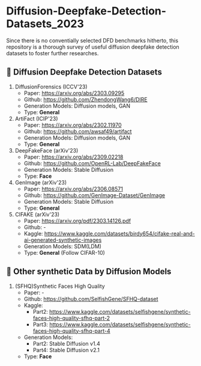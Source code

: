# Diffusion-Deepfake-Detection-Datasets_2023
Since there is no conventially selected DFD benchmarks hitherto, this repository is a thorough survey of useful diffusion deepfake detection datasets to foster further researches.

## :mag_right: Diffusion Deepfake Detection Datasets
1. DiffusionForensics (ICCV'23)
    * Paper: https://arxiv.org/abs/2303.09295
    * Github: https://github.com/ZhendongWang6/DIRE
    * Generation Models: Diffusion models, GAN
    * Type: **General**
2. ArtiFact (ICIP'23)
    * Paper: https://arxiv.org/abs/2302.11970
    * Github: https://github.com/awsaf49/artifact
    * Generation Models: Diffusion models, GAN
    * Type: **General**
3. DeepFakeFace (arXiv'23)
    * Paper: https://arxiv.org/abs/2309.02218
    * Github: https://github.com/OpenRL-Lab/DeepFakeFace
    * Generation Models: Stable Diffusion
    * Type: **Face**
4. GenImage (arXiv'23)
    * Paper: https://arxiv.org/abs/2306.08571
    * Github: https://github.com/GenImage-Dataset/GenImage
    * Generation Models: Stable Diffusion
    * Type: **General**
5. CIFAKE (arXiv'23)
    * Paper: https://arxiv.org/pdf/2303.14126.pdf
    * Github: -
    * Kaggle: https://www.kaggle.com/datasets/birdy654/cifake-real-and-ai-generated-synthetic-images
    * Generation Models: SDM(LDM)
    * Type: **General** (Follow CIFAR-10)

## :milky_way: Other synthetic Data by Diffusion Models 
1. (SFHQ)Synthetic Faces High Quality
    * Paper: -
    * Github: https://github.com/SelfishGene/SFHQ-dataset
    * Kaggle: 
        * Part2: https://www.kaggle.com/datasets/selfishgene/synthetic-faces-high-quality-sfhq-part-2
        * Part3: https://www.kaggle.com/datasets/selfishgene/synthetic-faces-high-quality-sfhq-part-4
    * Generation Models: 
        * Part2: Stable Diffusion v1.4
        * Part4: Stable Diffusion v2.1
    * Type: **Face**

